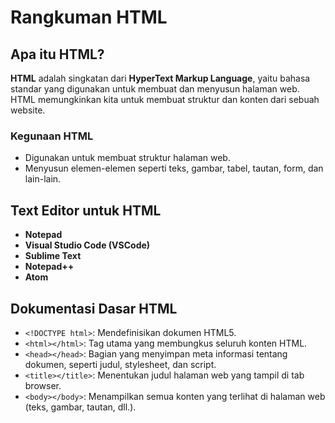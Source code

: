 # Rangkuman HTML

## Apa itu HTML?

**HTML** adalah singkatan dari **HyperText Markup Language**, yaitu bahasa standar
yang digunakan untuk membuat dan menyusun halaman web. HTML memungkinkan kita
untuk membuat struktur dan konten dari sebuah website.

### Kegunaan HTML

- Digunakan untuk membuat struktur halaman web.
- Menyusun elemen-elemen seperti teks, gambar, tabel, tautan, form, dan lain-lain.

## Text Editor untuk HTML

- **Notepad**
- **Visual Studio Code (VSCode)**
- **Sublime Text**
- **Notepad++**
- **Atom**

## Dokumentasi Dasar HTML

- `<!DOCTYPE html>`: Mendefinisikan dokumen HTML5.
- `<html></html>`: Tag utama yang membungkus seluruh konten HTML.
- `<head></head>`: Bagian yang menyimpan meta informasi tentang dokumen,
  seperti judul, stylesheet, dan script.
- `<title></title>`: Menentukan judul halaman web yang tampil di tab browser.
- `<body></body>`: Menampilkan semua konten yang terlihat di halaman web
  (teks, gambar, tautan, dll.).
